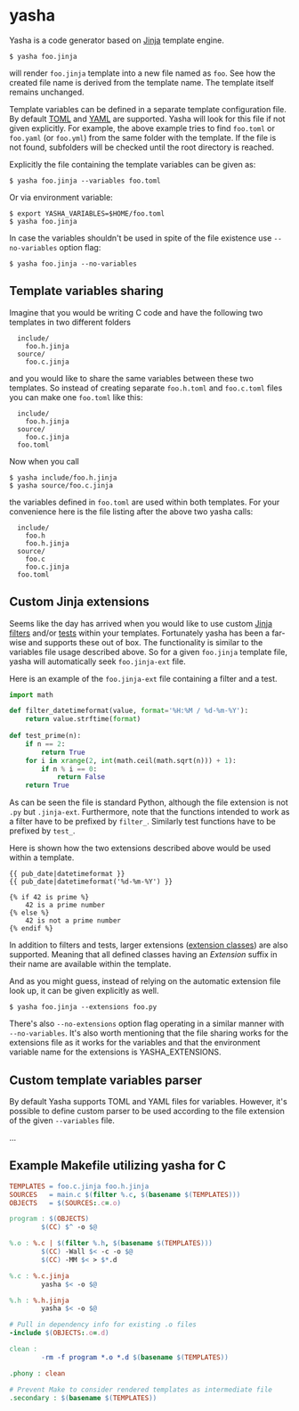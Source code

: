 # yasha

Yasha is a code generator based on [Jinja](http://jinja.pocoo.org/) template engine.

```
$ yasha foo.jinja
```

will render `foo.jinja` template into a new file named as `foo`. See how the created file name is derived from the template name. The template itself remains unchanged.

Template variables can be defined in a separate template configuration file. By default [TOML](https://github.com/toml-lang/toml) and [YAML](http://www.yaml.org/start.html) are supported. Yasha will look for this file if not given explicitly. For example, the above example tries to find `foo.toml` or `foo.yaml` (or `foo.yml`) from the same folder with the template. If the file is not found, subfolders will be checked until the root directory is reached.

Explicitly the file containing the template variables can be given as:

```
$ yasha foo.jinja --variables foo.toml
```

Or via environment variable:

```
$ export YASHA_VARIABLES=$HOME/foo.toml
$ yasha foo.jinja
```

In case the variables shouldn't be used in spite of the file existence use ``--no-variables`` option flag:

```
$ yasha foo.jinja --no-variables
```

## Template variables sharing

Imagine that you would be writing C code and have the following two templates in two different folders

```
  include/
    foo.h.jinja
  source/
    foo.c.jinja
```

and you would like to share the same variables between these two templates. So instead of creating separate `foo.h.toml` and `foo.c.toml` files you can make one `foo.toml` like this:

```
  include/
    foo.h.jinja
  source/
    foo.c.jinja
  foo.toml
```

Now when you call

```
$ yasha include/foo.h.jinja
$ yasha source/foo.c.jinja
```

the variables defined in `foo.toml` are used within both templates. For your convenience here is the file listing after the above two yasha calls:

```
  include/
    foo.h
    foo.h.jinja
  source/
    foo.c
    foo.c.jinja
  foo.toml
```

## Custom Jinja extensions

Seems like the day has arrived when you would like to use custom [Jinja filters](http://jinja.pocoo.org/docs/dev/api/#custom-filters) and/or [tests](http://jinja.pocoo.org/docs/dev/api/#custom-tests) within your templates. Fortunately yasha has been a far-wise and supports these out of box. The functionality is similar to the variables file usage described above. So for a given `foo.jinja` template file, yasha will automatically seek `foo.jinja-ext` file.

Here is an example of the `foo.jinja-ext` file containing a filter and a test.

```python
import math

def filter_datetimeformat(value, format='%H:%M / %d-%m-%Y'):
    return value.strftime(format)
    
def test_prime(n):
    if n == 2:
        return True
    for i in xrange(2, int(math.ceil(math.sqrt(n))) + 1):
        if n % i == 0:
            return False
    return True
```

As can be seen the file is standard Python, although the file extension is not `.py` but `.jinja-ext`. Furthermore, note that the functions intended to work as a filter have to be prefixed by `filter_`. Similarly test functions have to be prefixed by `test_`.

Here is shown how the two extensions described above would be used within a template.

```jinja
{{ pub_date|datetimeformat }}
{{ pub_date|datetimeformat('%d-%m-%Y') }}

{% if 42 is prime %}
    42 is a prime number
{% else %}
    42 is not a prime number
{% endif %}
```

In addition to filters and tests, larger extensions ([extension classes](http://jinja.pocoo.org/docs/dev/extensions/#module-jinja2.ext)) are also supported. Meaning that all defined classes having an _Extension_ suffix in their name are available within the template.

And as you might guess, instead of relying on the automatic extension file look up, it can be given explicitly as well.

```
$ yasha foo.jinja --extensions foo.py
```

There's also `--no-extensions` option flag operating in a similar manner with `--no-variables`. It's also worth mentioning that the file sharing works for the extensions file as it works for the variables and that the environment variable name for the extensions is YASHA_EXTENSIONS.

## Custom template variables parser

By default Yasha supports TOML and YAML files for variables. However, it's possible to define custom parser to be used according to the file extension of the given `--variables` file.

...

## Example Makefile utilizing yasha for C

```Makefile
TEMPLATES = foo.c.jinja foo.h.jinja
SOURCES   = main.c $(filter %.c, $(basename $(TEMPLATES)))
OBJECTS   = $(SOURCES:.c=.o)

program : $(OBJECTS)
        $(CC) $^ -o $@

%.o : %.c | $(filter %.h, $(basename $(TEMPLATES)))
        $(CC) -Wall $< -c -o $@
        $(CC) -MM $< > $*.d

%.c : %.c.jinja
        yasha $< -o $@

%.h : %.h.jinja
        yasha $< -o $@

# Pull in dependency info for existing .o files
-include $(OBJECTS:.o=.d)

clean :
        -rm -f program *.o *.d $(basename $(TEMPLATES))

.phony : clean

# Prevent Make to consider rendered templates as intermediate file
.secondary : $(basename $(TEMPLATES))
```
